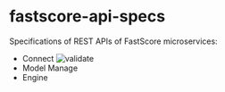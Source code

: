 
# fastscore-api-specs

Specifications of REST APIs of FastScore microservices:

* Connect ![validate](http://online.swagger.io/validator?url=https://github.com/opendatagroup/fastscore-api-specs/blob/master/connect.yaml)
* Model Manage
* Engine

